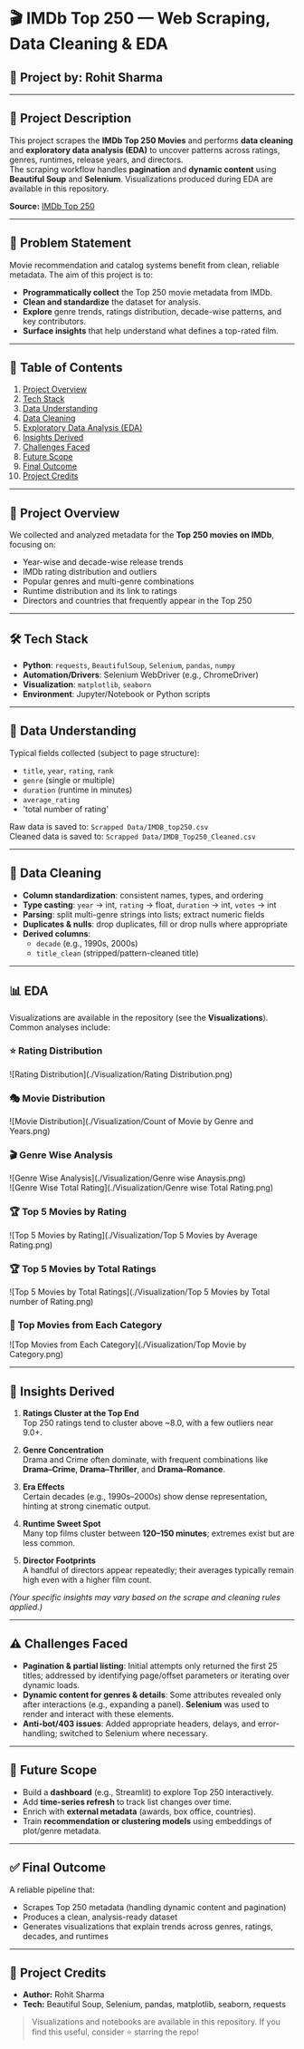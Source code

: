 # 🎬 IMDb Top 250 — Web Scraping, Data Cleaning & EDA

## 🧠 Project by: Rohit Sharma

---

## 📌 Project Description

This project scrapes the **IMDb Top 250 Movies** and performs **data cleaning** and **exploratory data analysis (EDA)** to uncover patterns across ratings, genres, runtimes, release years, and directors.  
The scraping workflow handles **pagination** and **dynamic content** using **Beautiful Soup** and **Selenium**. Visualizations produced during EDA are available in this repository.

**Source:** [IMDb Top 250](https://www.imdb.com/chart/top/)

---

## 🎯 Problem Statement

Movie recommendation and catalog systems benefit from clean, reliable metadata. The aim of this project is to:
- **Programmatically collect** the Top 250 movie metadata from IMDb.
- **Clean and standardize** the dataset for analysis.
- **Explore** genre trends, ratings distribution, decade-wise patterns, and key contributors.
- **Surface insights** that help understand what defines a top-rated film.

---

## 📖 Table of Contents

1. [Project Overview](#project-overview)  
2. [Tech Stack](#tech-stack)  
3. [Data Understanding](#data-understanding)  
4. [Data Cleaning](#data-cleaning)  
5. [Exploratory Data Analysis (EDA)](#eda)  
6. [Insights Derived](#insights-derived)  
7. [Challenges Faced](#challenges-faced)  
8. [Future Scope](#future-scope)  
9. [Final Outcome](#final-outcome)  
10. [Project Credits](#project-credits)

---

## 🧩 Project Overview

We collected and analyzed metadata for the **Top 250 movies on IMDb**, focusing on:
- Year-wise and decade-wise release trends
- IMDb rating distribution and outliers
- Popular genres and multi-genre combinations
- Runtime distribution and its link to ratings
- Directors and countries that frequently appear in the Top 250

---

## 🛠️ Tech Stack

- **Python**: `requests`, `BeautifulSoup`, `Selenium`, `pandas`, `numpy`
- **Automation/Drivers**: Selenium WebDriver (e.g., ChromeDriver)
- **Visualization**: `matplotlib`, `seaborn`  
- **Environment**: Jupyter/Notebook or Python scripts

---

## 🧾 Data Understanding

Typical fields collected (subject to page structure):
- `title`, `year`, `rating`, `rank`
- `genre` (single or multiple)
- `duration` (runtime in minutes)
- `average_rating`
- 'total number of rating'

Raw data is saved to: `Scrapped Data/IMDB_top250.csv`  
Cleaned data is saved to: `Scrapped Data/IMDB_Top250_Cleaned.csv`

---

## 🧼 Data Cleaning

- **Column standardization**: consistent names, types, and ordering
- **Type casting**: `year` → int, `rating` → float, `duration` → int, `votes` → int
- **Parsing**: split multi-genre strings into lists; extract numeric fields
- **Duplicates & nulls**: drop duplicates, fill or drop nulls where appropriate
- **Derived columns**:
  - `decade` (e.g., 1990s, 2000s)
  - `title_clean` (stripped/pattern-cleaned title)

---

## 📊 EDA

Visualizations are available in the repository (see the **Visualizations**). Common analyses include:

### ⭐ Rating Distribution
![Rating Distribution](./Visualization/Rating Distribution.png)

### 🎭 Movie Distribution
![Movie Distribution](./Visualization/Count of Movie by Genre and Years.png)

### 🎬 Genre Wise Analysis
![Genre Wise Analysis](./Visualization/Genre wise Anaysis.png)  
![Genre Wise Total Rating](./Visualization/Genre wise Total Rating.png)

### 🏆 Top 5 Movies by Rating
![Top 5 Movies by Rating](./Visualization/Top 5 Movies by Average Rating.png)

### 🏆 Top 5 Movies by Total Ratings
![Top 5 Movies by Total Ratings](./Visualization/Top 5 Movies by Total number of Rating.png)

### 🎯 Top Movies from Each Category
![Top Movies from Each Category](./Visualization/Top Movie by Category.png)


---

## 📍 Insights Derived

1. **Ratings Cluster at the Top End**  
   Top 250 ratings tend to cluster above ~8.0, with a few outliers near 9.0+.

2. **Genre Concentration**  
   Drama and Crime often dominate, with frequent combinations like **Drama–Crime**, **Drama–Thriller**, and **Drama–Romance**.

3. **Era Effects**  
   Certain decades (e.g., 1990s–2000s) show dense representation, hinting at strong cinematic output.

4. **Runtime Sweet Spot**  
   Many top films cluster between **120–150 minutes**; extremes exist but are less common.

5. **Director Footprints**  
   A handful of directors appear repeatedly; their averages typically remain high even with a higher film count.

*(Your specific insights may vary based on the scrape and cleaning rules applied.)*

---

## ⚠️ Challenges Faced

- **Pagination & partial listing**: Initial attempts only returned the first 25 titles; addressed by identifying page/offset parameters or iterating over dynamic loads.
- **Dynamic content for genres & details**: Some attributes revealed only after interactions (e.g., expanding a panel). **Selenium** was used to render and interact with these elements.
- **Anti-bot/403 issues**: Added appropriate headers, delays, and error-handling; switched to Selenium where necessary.

---

## 🚀 Future Scope

- Build a **dashboard** (e.g., Streamlit) to explore Top 250 interactively.  
- Add **time-series refresh** to track list changes over time.  
- Enrich with **external metadata** (awards, box office, countries).  
- Train **recommendation or clustering models** using embeddings of plot/genre metadata.

---

## ✅ Final Outcome

A reliable pipeline that:
- Scrapes Top 250 metadata (handling dynamic content and pagination)  
- Produces a clean, analysis-ready dataset  
- Generates visualizations that explain trends across genres, ratings, decades, and runtimes

---

## 👏 Project Credits

- **Author:** Rohit Sharma  
- **Tech:** Beautiful Soup, Selenium, pandas, matplotlib, seaborn, requests

> Visualizations and notebooks are available in this repository. If you find this useful, consider ⭐ starring the repo!
